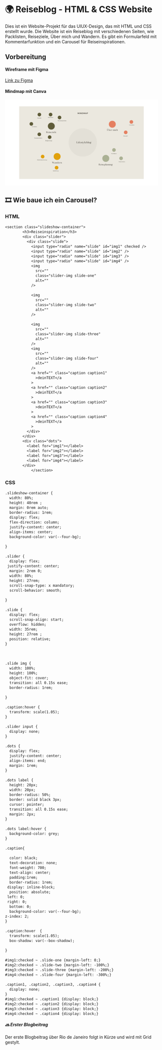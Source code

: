 #  :earth_africa: Reiseblog - HTML & CSS Website

Dies ist ein Website-Projekt für das UIUX-Design, das mit HTML und CSS erstellt wurde. Die Website ist ein Reiseblog mit verschiedenen Seiten, wie Packlisten, Reiseziele, Über mich und Wandern. Es gibt ein Formularfeld mit Kommentarfunktion und ein Carousel für Reiseinspirationen.

## Vorbereitung

#### Wireframe mit Figma

[Link zu Figma](https://www.figma.com/design/udKWYCWk3IYKHRB2xv5CvB/Travelblog?node-id=0-1&m=dev&t=adSGtTxnGJ3iQfUS-1)



#### Mindmap mit Canva

![Canva](./images/Reiseblog.png)

## :film_strip: Wie baue ich ein Carousel?

### HTML
```
<section class="slideshow-container">
        <h3>Reiseinspiration</h3>
        <div class="slider">
          <div class="slide">
            <input type="radio" name="slide" id="img1" checked />
            <input type="radio" name="slide" id="img2" />
            <input type="radio" name="slide" id="img3" />
            <input type="radio" name="slide" id="img4" />
            <img
              src=""
              class="slider-img slide-one"
              alt=""
            />

            <img
              src=""
              class="slider-img slide-two"
              alt=""
            />

            <img
              src=""
              class="slider-img slide-three"
              alt=""
            />
            <img
              src=""
              class="slider-img slide-four"
              alt=""
            />
            <a href="" class="caption caption1"
              >deinTEXT</a
            >
            <a href="" class="caption caption2"
              >deinTEXT</a
            >
            <a href="" class="caption caption3"
              >deinTEXT</a
            >
            <a href="" class="caption caption4"
              >deinTEXT</a
            >
          </div>
        </div>
        <div class="dots">
          <label for="img1"></label>
          <label for="img2"></label>
          <label for="img3"></label>
          <label for="img4"></label>
        </div>
            </section> 
```
### CSS

```
.slideshow-container {
  width: 80%;
  height: 40rem ;
  margin: 0rem auto;
  border-radius: 1rem;
  display: flex;
  flex-direction: column;
  justify-content: center;
  align-items: center;
  background-color: var(--four-bg);
  
}

.slider {
  display: flex;
 justify-content: center;
  margin: 2rem 0;
  width: 80%;
  height: 27rem;
  scroll-snap-type: x mandatory;
  scroll-behavior: smooth;

}

.slide {
  display: flex;
  scroll-snap-align: start;
  overflow: hidden;
  width: 35rem;
  height: 27rem ;
  position: relative;
}



.slide img {
  width: 100%;
  height: 100%;
  object-fit: cover;
  transition: all 0.15s ease;
  border-radius: 1rem;
  
}

.caption:hover {
  transform: scale(1.05);
}

.slider input {
  display: none;
}

.dots {
  display: flex;
  justify-content: center;
  align-items: end;
  margin: 1rem;
}

.dots label {
  height: 20px;
  width: 20px;
  border-radius: 50%;
  border: solid black 3px;
  cursor: pointer;
  transition: all 0.15s ease;
  margin: 2px;
}

.dots label:hover {
  background-color: grey;
}

.caption{

  color: black;
  text-decoration: none;
  font-weight: 700;
  text-align: center;
  padding:1rem;
  border-radius: 1rem;
 display: inline-block;
  position: absolute;
 left: 0;
 right: 0;
  bottom: 0;
  background-color: var(--four-bg);
z-index: 2;
}

.caption:hover  {
  transform: scale(1.05);
  box-shadow: var(--box-shadow);
  
}

#img1:checked ~ .slide-one {margin-left: 0;}
#img2:checked ~ .slide-two {margin-left: -100%;}
#img3:checked ~ .slide-three {margin-left: -200%;}
#img4:checked ~ .slide-four {margin-left: -300%;}

.caption1, .caption2, .caption3, .caption4 {
  display: none;
}
#img1:checked ~ .caption1 {display: block;}
#img2:checked ~ .caption2 {display: block;}
#img3:checked ~ .caption3 {display: block;}
#img4:checked ~ .caption4 {display: block;}
```

##### :soon: Erster Blogbeitrag

Der erste Blogbeitrag über Rio de Janeiro folgt in Kürze und wird mit Grid gestylt.